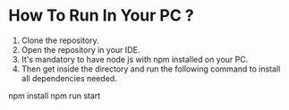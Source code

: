 # How To Run In Your PC ?

1. Clone the repository.
2. Open the repository in your IDE.
2. It's mandatory to have node js with npm installed on your PC.
3. Then get inside the directory and run the following command to install all dependencies needed.

npm install
npm run start

